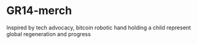 # GR14-merch
Inspired by tech advocacy, bitcoin robotic hand holding a child represent global regeneration and progress
